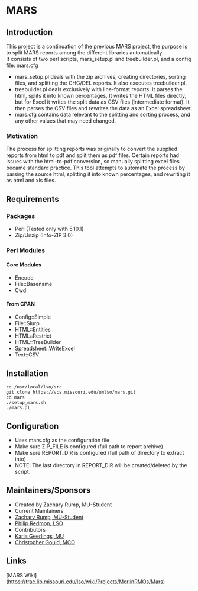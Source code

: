 # MARS   
## Introduction 

This project is a continuation of the previous MARS project, the purpose is to split MARS reports among the different libraries automatically.  
It consists of two perl scripts, mars_setup.pl and treebuilder.pl, and a config file: mars.cfg  

- mars_setup.pl deals with the zip archives, creating directories, sorting files, and splitting the CHG/DEL reports. It also executes treebuilder.pl.
- treebuilder.pl deals exclusively with line-format reports. It parses the html, splits it into known percentages, It writes the HTML files directly, but for Excel it  writes the split data as CSV files (intermediate format).
It then parses the CSV files and rewrites the data as an Excel spreadsheet. 
- mars.cfg contains data relevant to the splitting and sorting process, and any other values that may need changed. 


### Motivation
The process for splitting reports was originally to convert the supplied reports from html to pdf and split them as pdf files. 
Certain reports had issues with the html-to-pdf conversion, so manually splitting excel files became standard practice. 
This tool attempts to automate the process by parsing the source html, splitting it into known percentages, and rewriting it as html and xls files. 

## Requirements

### Packages 

- Perl (Tested only with 5.10.1)
- Zip/Unzip (Info-ZIP 3.0)

### Perl Modules 

#### Core Modules 

- Encode
- File::Basename
- Cwd

#### From CPAN 

- Config::Simple
- File::Slurp
- HTML::Entities
- HTML::Restrict
- HTML::TreeBuilder
- Spreadsheet::WriteExcel
- Text::CSV

## Installation 

```
cd /usr/local/lso/src
git clone https://vcs.missouri.edu/umlso/mars.git
cd mars
./setup_mars.sh 
./mars.pl
```

## Configuration 

- Uses mars.cfg as the configuration file 
- Make sure ZIP_FILE is configured (full path to report archive) 
- Make sure REPORT_DIR is configured (full path of directory to extract into)
 - NOTE: The last directory in REPORT_DIR will be created/deleted by the script. 

## Maintainers/Sponsors 

- Created by Zachary Rump, MU-Student
- Current Maintainers
 - [Zachary Rump, MU-Student](mailto:zrrm74@mail.missouri.edu)
 - [Philip Redmon, LSO](mailto:redmonp@missouri.edu)
- Contributors 
 - [Karla Geerlings, MU](mailto:GeerlingsK@missouri.edu)
 - [Christopher Gould, MCO](mailto:christopher@mobiusconsortium.org) 

## Links 
[MARS Wiki] (https://trac.lib.missouri.edu/lso/wiki/Projects/MerlinRMOs/Mars)


